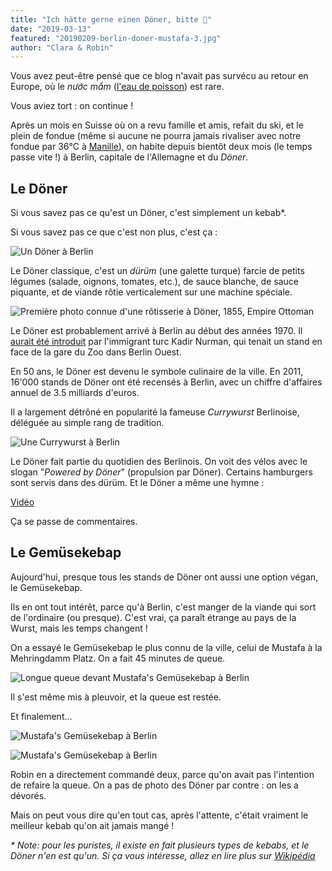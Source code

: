 ```yaml
---
title: "Ich hätte gerne einen Döner, bitte 🌯"
date: "2019-03-13"
featured: "20190209-berlin-doner-mustafa-3.jpg"
author: "Clara & Robin"
---
```


Vous avez peut-être pensé que ce blog n'avait pas survécu au retour en Europe,
où le _nước mắm_ ([l'eau de poisson](https://eaudepoisson.com/a-propos/)) est
rare.

Vous aviez tort : on continue !

Après un mois en Suisse où on a revu famille et amis, refait du ski, et le plein
de fondue (même si aucune ne pourra jamais rivaliser avec notre fondue par 36°C
à
[Manille](https://eaudepoisson.com/2018/04/16/gratte-ciels-jeepneys-et-barbecue-bienvenue-a-manille/)),
on habite depuis bientôt deux mois (le temps passe vite !) à Berlin, capitale de
l'Allemagne et du _Döner_.

## Le Döner

Si vous savez pas ce qu'est un Döner, c'est simplement un kebab\*.

Si vous savez pas ce que c'est non plus, c'est ça :

![Un Döner à Berlin](20190313-berlin-doner-kebab-ale-granholm.jpg "Un Döner à Berlin (CC BY Ale Granholm, Wikimedia)")

Le Döner classique, c'est un _dürüm_ (une galette turque) farcie de petits
légumes (salade, oignons, tomates, etc.), de sauce blanche, de sauce piquante,
et de viande rôtie verticalement sur une machine spéciale.

![Première photo connue d'une rôtisserie à Döner, 1855, Empire Ottoman](20190313-donerci-1855.jpg "Première photo connue d'une rôtisserie à Döner, 1855, Empire Ottoman (domaine public, Wilimedia)")

Le Döner est probablement arrivé à Berlin au début des années 1970. Il
[aurait été introduit](https://www.thelocal.de/20131031/doner-kebab-inventor-kadir-nurman-dies)
par l'immigrant turc Kadir Nurman, qui tenait un stand en face de la gare du Zoo
dans Berlin Ouest.

En 50 ans, le Döner est devenu le symbole culinaire de la ville. En 2011, 16'000
stands de Döner ont été recensés à Berlin, avec un chiffre d'affaires annuel de
3.5 milliards d'euros.

Il a largement détrôné en popularité la fameuse _Currywurst_ Berlinoise,
déléguée au simple rang de tradition.

![Une Currywurst à Berlin](20190313-currywurst-rainer-zenz.jpg "Une Currywurst à Berlin (CC BY-SA Rainer Zenz, Wikimedia)")

Le Döner fait partie du quotidien des Berlinois. On voit des vélos avec le
slogan "_Powered by Döner_" (propulsion par Döner). Certains hamburgers sont
servis dans des dürüm. Et le Döner a même une hymne :

[Vidéo](https://www.youtube.com/watch?v=5VO5YQrRC5Y)

Ça se passe de commentaires.

## Le Gemüsekebap

Aujourd'hui, presque tous les stands de Döner ont aussi une option végan, le
Gemüsekebap.

Ils en ont tout intérêt, parce qu'à Berlin, c'est manger de la viande qui sort
de l'ordinaire (ou presque). C'est vrai, ça paraît étrange au pays de la Wurst,
mais les temps changent !

On a essayé le Gemüsekebap le plus connu de la ville, celui de Mustafa à la
Mehringdamm Platz. On a fait 45 minutes de queue.

![Longue queue devant Mustafa's Gemüsekebap à Berlin](20190209-berlin-doner-mustafa-1.jpg)

Il s'est même mis à pleuvoir, et la queue est restée.

Et finalement...

![Mustafa's Gemüsekebap à Berlin](20190209-berlin-doner-mustafa-2.jpg "On y est presque...")

![Mustafa's Gemüsekebap à Berlin](20190209-berlin-doner-mustafa-3.jpg "On y est !")

Robin en a directement commandé deux, parce qu'on avait pas l'intention de
refaire la queue. On a pas de photo des Döner par contre : on les a dévorés.

Mais on peut vous dire qu'en tout cas, après l'attente, c'était vraiment le
meilleur kebab qu'on ait jamais mangé !

_\* Note: pour les puristes, il existe en fait plusieurs types de kebabs, et le
Döner n'en est qu'un. Si ça vous intéresse, allez en lire plus sur
[Wikipédia](https://fr.wikipedia.org/wiki/Kebab)_
